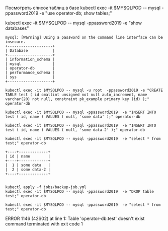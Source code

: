 Посмотреть список таблиц в базе
kubectl exec -it $MYSQLPOD -- mysql -ppassword2019 -e "use operator-db; show tables;"



 kubectl exec -it $MYSQLPOD  -- mysql -ppassword2019 -e "show databases"

```
mysql: [Warning] Using a password on the command line interface can be insecure.
+--------------------+
| Database           |
+--------------------+
| information_schema |
| mysql              |
| operator-db        |
| performance_schema |
| sys                |
+--------------------+
```

```
kubectl exec -it $MYSQLPOD -- mysql -u root  -ppassword2019 -e "CREATE TABLE test ( id smallint unsigned not null auto_increment, name varchar(20) not null, constraint pk_example primary key (id) );" operator-db

kubectl exec -it $MYSQLPOD -- mysql -ppassword2019  -e "INSERT INTO test ( id, name ) VALUES ( null, 'some data' );" operator-db

kubectl exec -it $MYSQLPOD -- mysql -ppassword2019  -e "INSERT INTO test ( id, name ) VALUES ( null, 'some data-2' );" operator-db

kubectl exec -it $MYSQLPOD -- mysql -ppassword2019  -e "select * from test;" operator-db

+----+-------------+
| id | name        |
+----+-------------+
|  1 | some data   |
|  2 | some data-2 |
+----+-------------+


kubectl apply -f jobs/backup-job.yml
kubectl exec -it $MYSQLPOD -- mysql -ppassword2019  -e "DROP table test;" operator-db

kubectl exec -it $MYSQLPOD -- mysql -ppassword2019  -e "select * from test;" operator-db
```
ERROR 1146 (42S02) at line 1: Table 'operator-db.test' doesn't exist
command terminated with exit code 1
```


```


